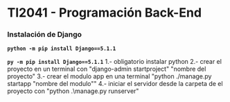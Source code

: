 # TI2041 - Programación Back-End
### Instalación de Django

<code>**python -m pip install Django==5.1.1**</code>

<code>**py -m pip install Django==5.1.1**</code>
1.- obligatorio instalar python 
2.- crear el proyecto en un terminal con "django-admin startproject" "nombre del proyecto"
3.- crear el modulo app en una terminal "python ./manage.py startapp "nombre del modulo""
4.- iniciar el servidor desde la carpeta de el proyecto con "python .\manage.py runserver"